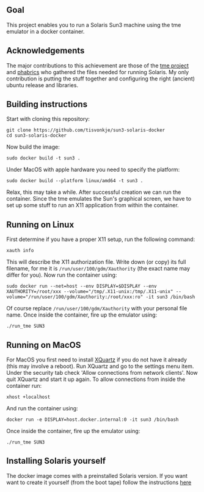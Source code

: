 Goal
----
This project enables you to run a Solaris Sun3 machine using the tme emulator in a docker container.

Acknowledgements
----------------
The major contributions to this achievement are those of the [tme project](https://people.csail.mit.edu/fredette/tme/) and [phabrics](https://github.com/phabrics/Run-Sun3-SunOS-4.1.1) who gathered the files needed for running Solaris.
My only contribution is putting the stuff together and configuring the right (ancient) ubuntu release and libraries.

Building instructions
---------------------
Start with cloning this repository:

```
git clone https://github.com/tisvonkje/sun3-solaris-docker
cd sun3-solaris-docker
```

Now build the image:
```
sudo docker build -t sun3 .
```
Under MacOS with apple hardware you need to specify the platform:
```
sudo docker build --platform linux/amd64 -t sun3 .
```
Relax, this may take a while. After successful creation we can run the container. Since the tme emulates the Sun's graphical screen, we have to set up some stuff to run
an X11 application from within the container.

Running on Linux
----------------
First determine if you have a proper X11 setup, run the following command:
```
xauth info
```
This will describe the X11 authorization file. Write down (or copy) its full filename, for me it is ```/run/user/100/gdm/Xauthority``` (the exact name may differ for you).
Now run the container using:
```
sudo docker run --net=host --env DISPLAY=$DISPLAY --env XAUTHORITY=/root/xxx --volume="/tmp/.X11-unix:/tmp/.X11-unix" --volume="/run/user/100/gdm/Xauthority:/root/xxx:ro" -it sun3 /bin/bash
```
Of course replace ```/run/user/100/gdm/Xauthority``` with your personal file name.
Once inside the container, fire up the emulator using:
```
./run_tme SUN3
````

Running on MacOS
----------------
For MacOS you first need to install [XQuartz](https://www.xquartz.org) if you do not have it already (this may involve a reboot). Run XQuartz and go to the settings menu item. Under the security tab check 'Allow connections from network clients'.
Now quit XQuartz and start it up again.
To allow connections from inside the container run:
```
xhost +localhost
```
And run the container using:
```
docker run -e DISPLAY=host.docker.internal:0 -it sun3 /bin/bash
```
Once inside the container, fire up the emulator using:
```
./run_tme SUN3
````

Installing Solaris yourself
---------------------------
The docker image comes with a preinstalled Solaris version. If you want want to create it yourself (from the boot tape) follow the instructions [here](https://github.com/phabrics/Run-Sun3-SunOS-4.1.1)
